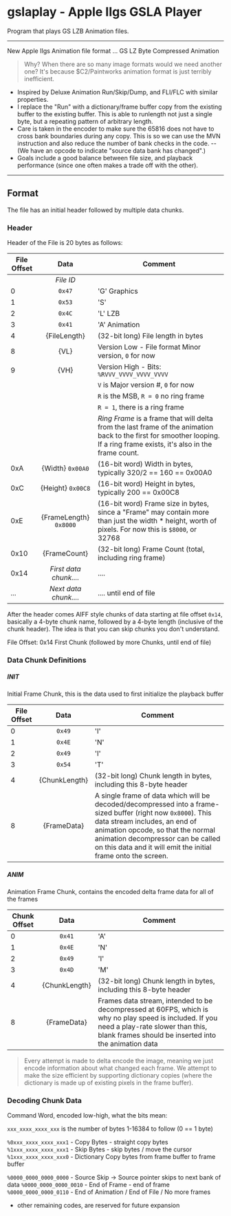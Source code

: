 # gslaplay - Apple IIgs GSLA Player

Program that plays GS LZB Animation files.

-----
New Apple IIgs Animation file format ... GS LZ Byte Compressed Animation
> Why?  When there are so many image formats would we need another one?
> It's because $C2/Paintworks animation format is just terribly inefficient.

- Inspired by Deluxe Animation Run/Skip/Dump, and FLI/FLC with similar properties.
- I replace the "Run" with a dictionary/frame buffer copy from the existing buffer to the existing buffer.   This is able to runlength not just a single byte, but a repeating pattern of arbitrary length.
- Care is taken in the encoder to make sure the 65816 does not have to cross bank boundaries during any copy.  This is so we can use the MVN instruction and also reduce the number of bank checks in the code.
-- (We have an opcode to indicate "source data bank has changed".)
- Goals include a good balance between file size, and playback performance (since one often makes a trade off with the other).

-----


## Format
The file has an initial header followed by multiple data chunks.

### Header

Header of the File is 20 bytes as follows:

File Offset | Data                   |  Comment
------------|:----------------------:|------------------------------------
|           | _File ID_              | 
0           | `0x47`                 |  'G'  Graphics
1           | `0x53`                 |  'S' 
2           | `0x4C`                 |  'L'  LZB
3           | `0x41`                 |  'A'  Animation
4           | {FileLength}           | (32-bit long) File length in bytes
8           | {VL}                   | Version Low - File format Minor version, `0` for now
9           | {VH}                   | Version High - Bits:  ```%RVVV_VVVV_VVVV_VVVV```
|			|                        |  `V` is Major version #, `0` for now
|			|                        |  `R` is the MSB,  `R = 0` no ring frame
|			|                        |  `R = 1`, there is a ring frame
|			|		                 | _Ring Frame_ is a frame that will delta from the last frame of the animation back to the first for smoother looping.  If a ring frame exists, it's also in the frame count.
0xA			| {Width}  `0x00A0`      | (16-bit word) Width in bytes, typically 320/2 == 160 == 0x00A0
0xC			| {Height} `0x00C8`      | (16-bit word) Height in bytes, typically 200 == 0x00C8
0xE         | {FrameLength} `0x8000` | (16-bit word) Frame size in bytes, since a "Frame" may contain more than just the width * height, worth of pixels. For now this is `$8000`, or 32768
0x10        | {FrameCount}           | (32-bit long) Frame Count (total, including ring frame)
0x14        | _First data chunk...._ | .... 
...         | _Next data chunk...._  | .... until end of file


After the header comes AIFF style chunks of data starting at file offset `0x14`, basically a 4-byte chunk name, followed by a 4-byte length (inclusive of the chunk header). The idea is that you can skip chunks you don't understand.

File Offset:
0x14            First Chunk  (followed by more Chunks, until end of file)

### Data Chunk Definitions
##### INIT
Initial Frame Chunk, this is the data used to first initialize the playback buffer

File Offset | Data                   |  Comment
------------|:----------------------:|------------------------------------
0           | `0x49`                 |  'I'
1           | `0x4E`                 |  'N'
2           | `0x49`                 |  'I'
3           | `0x54`                 |  'T'
4           | {ChunkLength}          | (32-bit long) Chunk length in bytes, including this 8-byte header
8           | {FrameData}            | A single frame of data which will be decoded/decompressed into a frame-sized buffer (right now `0x8000`). This data stream includes, an end of animation opcode, so that the normal animation decompressor can be called on this data and it will emit the initial frame onto the screen.

##### ANIM
Animation Frame Chunk, contains the encoded delta frame data for all of the frames

Chunk Offset| Data                   |  Comment
------------|:----------------------:|------------------------------------
0           | `0x41`                 |  'A'
1           | `0x4E`                 |  'N'
2           | `0x49`                 |  'I'
3           | `0x4D`                 |  'M'
4           | {ChunkLength}          | (32-bit long) Chunk length in bytes, including this 8-byte header
8           | {FrameData}            | Frames data stream, intended to be decompressed at 60FPS, which is why no play speed is included. If you need a play-rate slower than this, blank frames should be inserted into the animation data

> Every attempt is made to delta encode the image,  meaning we just encode information about what changed each frame.  We attempt to make the size efficient by supporting dictionary copies (where the dictionary is made up of existing pixels in the frame buffer).

### Decoding Chunk Data

Command Word, encoded low-high, what the bits mean:

`xxx_xxxx_xxxx_xxx` is the number of bytes 1-16384 to follow (0 == 1 byte)

`%0xxx_xxxx_xxxx_xxx1` - Copy Bytes - straight copy bytes
`%1xxx_xxxx_xxxx_xxx1` - Skip Bytes - skip bytes / move the cursor
`%1xxx_xxxx_xxxx_xxx0` - Dictionary Copy bytes from frame buffer to frame buffer

`%0000_0000_0000_0000` - Source Skip -> Source pointer skips to next bank of data
`%0000_0000_0000_0010` - End of Frame - end of frame
`%0000_0000_0000_0110` - End of Animation / End of File / No more frames

- other remaining codes, are reserved for future expansion
